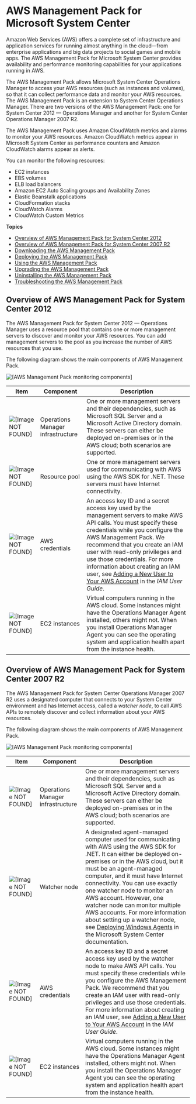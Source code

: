 # AWS Management Pack for Microsoft System Center<a name="AWSManagementPack"></a>

Amazon Web Services \(AWS\) offers a complete set of infrastructure and application services for running almost anything in the cloud—from enterprise applications and big data projects to social games and mobile apps\. The AWS Management Pack for Microsoft System Center provides availability and performance monitoring capabilities for your applications running in AWS\.

The AWS Management Pack allows Microsoft System Center Operations Manager to access your AWS resources \(such as instances and volumes\), so that it can collect performance data and monitor your AWS resources\. The AWS Management Pack is an extension to System Center Operations Manager\. There are two versions of the AWS Management Pack: one for System Center 2012 — Operations Manager and another for System Center Operations Manager 2007 R2\.

The AWS Management Pack uses Amazon CloudWatch metrics and alarms to monitor your AWS resources\. Amazon CloudWatch metrics appear in Microsoft System Center as performance counters and Amazon CloudWatch alarms appear as alerts\.

You can monitor the following resources:
+ EC2 instances
+ EBS volumes
+ ELB load balancers
+ Amazon EC2 Auto Scaling groups and Availability Zones
+ Elastic Beanstalk applications
+ CloudFormation stacks
+ CloudWatch Alarms
+ CloudWatch Custom Metrics

**Topics**
+ [Overview of AWS Management Pack for System Center 2012](#overview-2012)
+ [Overview of AWS Management Pack for System Center 2007 R2](#overview-2007)
+ [Downloading the AWS Management Pack](DownloadAWSmp.md)
+ [Deploying the AWS Management Pack](DeployingAWSmp.md)
+ [Using the AWS Management Pack](UsingAWSmp.md)
+ [Upgrading the AWS Management Pack](upgrading-awsmp.md)
+ [Uninstalling the AWS Management Pack](uninstalling-awsmp.md)
+ [Troubleshooting the AWS Management Pack](TroubleshootingAWSmp.md)

## Overview of AWS Management Pack for System Center 2012<a name="overview-2012"></a>

The AWS Management Pack for System Center 2012 — Operations Manager uses a resource pool that contains one or more management servers to discover and monitor your AWS resources\. You can add management servers to the pool as you increase the number of AWS resources that you use\.

The following diagram shows the main components of AWS Management Pack\.

![\[AWS Management Pack monitoring components\]](http://docs.aws.amazon.com/AWSEC2/latest/WindowsGuide/images/AWSMPcomponents.png)


| Item | Component | Description | 
| --- | --- | --- | 
|  ![\[Image NOT FOUND\]](http://docs.aws.amazon.com/AWSEC2/latest/WindowsGuide/images/callouts/1.png)  |  Operations Manager infrastructure  |  One or more management servers and their dependencies, such as Microsoft SQL Server and a Microsoft Active Directory domain\. These servers can either be deployed on\-premises or in the AWS cloud; both scenarios are supported\.  | 
|  ![\[Image NOT FOUND\]](http://docs.aws.amazon.com/AWSEC2/latest/WindowsGuide/images/callouts/2.png)  |  Resource pool  |  One or more management servers used for communicating with AWS using the AWS SDK for \.NET\. These servers must have Internet connectivity\.  | 
|  ![\[Image NOT FOUND\]](http://docs.aws.amazon.com/AWSEC2/latest/WindowsGuide/images/callouts/3.png)  |  AWS credentials  |  An access key ID and a secret access key used by the management servers to make AWS API calls\. You must specify these credentials while you configure the AWS Management Pack\. We recommend that you create an IAM user with read\-only privileges and use those credentials\. For more information about creating an IAM user, see [Adding a New User to Your AWS Account](https://docs.aws.amazon.com/IAM/latest/UserGuide/Using_SettingUpUser.html) in the *IAM User Guide*\.  | 
|  ![\[Image NOT FOUND\]](http://docs.aws.amazon.com/AWSEC2/latest/WindowsGuide/images/callouts/4.png)  |  EC2 instances  |  Virtual computers running in the AWS cloud\. Some instances might have the Operations Manager Agent installed, others might not\. When you install Operations Manager Agent you can see the operating system and application health apart from the instance health\.  | 

## Overview of AWS Management Pack for System Center 2007 R2<a name="overview-2007"></a>

The AWS Management Pack for System Center Operations Manager 2007 R2 uses a designated computer that connects to your System Center environment and has Internet access, called a *watcher node*, to call AWS APIs to remotely discover and collect information about your AWS resources\.

The following diagram shows the main components of AWS Management Pack\.

![\[AWS Management Pack monitoring components\]](http://docs.aws.amazon.com/AWSEC2/latest/WindowsGuide/images/AWSMPcomponents2007.png)


| Item | Component | Description | 
| --- | --- | --- | 
|  ![\[Image NOT FOUND\]](http://docs.aws.amazon.com/AWSEC2/latest/WindowsGuide/images/callouts/1.png)  |  Operations Manager infrastructure  |  One or more management servers and their dependencies, such as Microsoft SQL Server and a Microsoft Active Directory domain\. These servers can either be deployed on\-premises or in the AWS cloud; both scenarios are supported\.  | 
|  ![\[Image NOT FOUND\]](http://docs.aws.amazon.com/AWSEC2/latest/WindowsGuide/images/callouts/2.png)  |  Watcher node  |  A designated agent\-managed computer used for communicating with AWS using the AWS SDK for \.NET\. It can either be deployed on\-premises or in the AWS cloud, but it must be an agent\-managed computer, and it must have Internet connectivity\. You can use exactly one watcher node to monitor an AWS account\. However, one watcher node can monitor multiple AWS accounts\. For more information about setting up a watcher node, see [Deploying Windows Agents](http://technet.microsoft.com/en-us/library/cc950516.aspx) in the Microsoft System Center documentation\.  | 
|  ![\[Image NOT FOUND\]](http://docs.aws.amazon.com/AWSEC2/latest/WindowsGuide/images/callouts/3.png)  |  AWS credentials  |  An access key ID and a secret access key used by the watcher node to make AWS API calls\. You must specify these credentials while you configure the AWS Management Pack\. We recommend that you create an IAM user with read\-only privileges and use those credentials\. For more information about creating an IAM user, see [Adding a New User to Your AWS Account](https://docs.aws.amazon.com/IAM/latest/UserGuide/Using_SettingUpUser.html) in the *IAM User Guide*\.  | 
|  ![\[Image NOT FOUND\]](http://docs.aws.amazon.com/AWSEC2/latest/WindowsGuide/images/callouts/4.png)  |  EC2 instances  |  Virtual computers running in the AWS cloud\. Some instances might have the Operations Manager Agent installed, others might not\. When you install the Operations Manager Agent you can see the operating system and application health apart from the instance health\.  | 